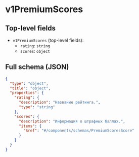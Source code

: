 # v1PremiumScores

## Top-level fields
- `v1PremiumScores` (top-level fields):
  - `rating`: `string`
  - `scores`: `object`

## Full schema (JSON)
```json
{
  "type": "object",
  "title": "object",
  "properties": {
    "rating": {
      "description": "Название рейтинга.",
      "type": "string"
    },
    "scores": {
      "description": "Информация о штрафных баллах.",
      "items": {
        "$ref": "#/components/schemas/PremiumScoresScore"
      }
    }
  }
}
```
